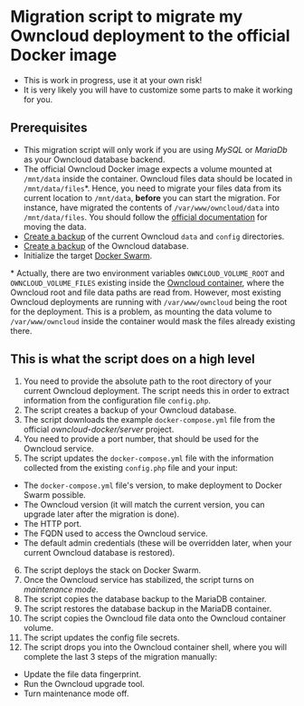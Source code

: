 # Migration script to migrate my Owncloud deployment to the official Docker image

* This is work in progress, use it at your own risk!
* It is very likely you will have to customize some parts to make it working for you.

## Prerequisites

- This migration script will only work if you are using *MySQL* or *MariaDb* as your Owncloud database backend.
- The official Owncloud Docker image expects a volume mounted at `/mnt/data` inside the container. Owncloud files data should be located in `/mnt/data/files`*. Hence, you need to migrate your files data from its current location to `/mnt/data`, **before** you can start the migration. For instance, have migrated the contents of `/var/www/owncloud/data` into `/mnt/data/files`. You should follow the [official documentation](https://doc.owncloud.com/server/admin_manual/maintenance/manually-moving-data-folders.html) for moving the data.
- [Create a backup](https://doc.owncloud.com/server/10.2/admin_manual/maintenance/backup.html#backing-up-the-config-and-data-directories) of the current Owncloud `data` and `config` directories.
- [Create a backup](https://doc.owncloud.com/server/10.2/admin_manual/maintenance/backup.html#backup-database) of the Owncloud database.
- Initialize the target [Docker Swarm](https://docs.docker.com/get-started/part4/).

\* Actually, there are two environment variables `OWNCLOUD_VOLUME_ROOT` and `OWNCLOUD_VOLUME_FILES` existing inside the [Owncloud container](https://github.com/owncloud-docker/base/blob/master/rootfs/etc/entrypoint.d/50-folders.sh), where the Owncloud root and file data paths are read from. However, most existing Owncloud deployments are running with `/var/www/owncloud` being the root for the deployment. This is a problem, as mounting the data volume to `/var/www/owncloud` inside the container would mask the files already existing there.

## This is what the script does on a high level

01. You need to provide the absolute path to the root directory of your current Owncloud deployment. The script needs this in order to extract information from the configuration file `config.php`.
02. The script creates a backup of your Owncloud database.
03. The script downloads the example `docker-compose.yml` file from the official *owncloud-docker/server* project.
04. You need to provide a port number, that should be used for the Owncloud service.
05. The script updates the `docker-compose.yml` file with the information collected from the existing `config.php` file and your input:
  - The `docker-compose.yml` file's version, to make deployment to Docker Swarm possible.
  - The Owncloud version (it will match the current version, you can upgrade later after the migration is done).
  - The HTTP port.
  - The FQDN used to access the Owncloud service.
  - The default admin credentials (these will be overridden later, when your current Owncloud database is restored).
06. The script deploys the stack on Docker Swarm.
07. Once the Owncloud service has stabilized, the script turns on *maintenance mode*.
08. The script copies the database backup to the MariaDB container.
09. The script restores the database backup in the MariaDB container.
10. The script copies the Owncloud file data onto the Owncloud container volume.
11. The script updates the config file secrets.
12. The script drops you into the Owncloud container shell, where you will complete the last 3 steps of the migration manually:
  - Update the file data fingerprint.
  - Run the Owncloud upgrade tool.
  - Turn maintenance mode off.